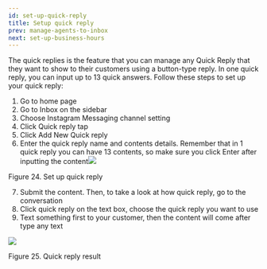 ```yaml
---
id: set-up-quick-reply
title: Setup quick reply
prev: manage-agents-to-inbox
next: set-up-business-hours
---
```


The quick replies is the feature that you can manage any Quick Reply that they want to show to their customers using a button-type reply. In one quick reply, you can input up to 13 quick answers. Follow these steps to set up your quick reply:

1.  Go to home page
2.  Go to Inbox on the sidebar
3.  Choose Instagram Messaging channel setting
4.  Click Quick reply tap
5.  Click Add New Quick reply
6.  Enter the quick reply name and contents details. Remember that in 1 quick reply you can have 13 contents, so make sure you click Enter after inputting the content![](https://lh4.googleusercontent.com/oINjoW2MF73tlMwXsJ0LMT0mQEPdSW_NF0ucxdrO57XFD6jV9FT-fTmKpFMOzd_vD5s8_UgtaUI064ua3Kh9lXcWVRt21qAWT48b9ehD-Ta-FyaWz7uvcWnXYyEzw8EqNf8_FU8i)

Figure 24. Set up quick reply

7.  Submit the content. Then, to take a look at how quick reply, go to the conversation
8.  Click quick reply on the text box, choose the quick reply you want to use
9.  Text something first to your customer, then the content will come after type any text

![](https://lh6.googleusercontent.com/NRO2dsM3Cf04AuXaKerN9UamksTLP3MTk3lcHGyJ638Yr5tbqTDAf2SILgO26m2cc5PZX4kjq_VMdVv9XiLrAB6iGvAGD8X2-RGSKiHIxg-2epGfHMED-9O7F84xqRn-XiXScwRT)

Figure 25. Quick reply result
